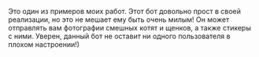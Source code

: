 Это один из примеров моих работ. Этот бот довольно прост в своей реализации, но это не мешает ему быть очень милым! Он может отправлять вам фотографии смешных котят и щенков, а также стикеры с ними. Уверен, данный бот не оставит ни одного пользователя в плохом настроении!)
